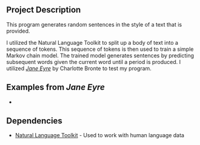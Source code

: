 ## Project Description

This program generates random sentences in the style of a text that is provided. 

I utilized the Natural Language Toolkit to split up a body of text into a sequence of tokens. This sequence of tokens is then used to train a simple Markov chain model. The trained model generates sentences by predicting subsequent words given the current word until a period is produced. I utilized [*Jane Eyre*](https://www.gutenberg.org/files/1260/1260-h/1260-h.htm) by Charlotte Bronte to test my program.

## Examples from *Jane Eyre*

-

## Dependencies

- [Natural Language Toolkit](https://www.nltk.org/) - Used to work with human language data
